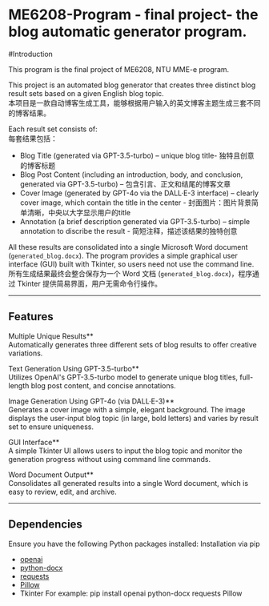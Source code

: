 # ME6208-Program - final project- the blog automatic generator program.

#Introduction

This program is the final project of ME6208, NTU MME-e program.

This project is an automated blog generator that creates three distinct blog result sets based on a given English blog topic.  
本项目是一款自动博客生成工具，能够根据用户输入的英文博客主题生成三套不同的博客结果。

Each result set consists of:  
每套结果包括：  
- Blog Title (generated via GPT-3.5-turbo) – unique blog title- 独特且创意的博客标题  
- Blog Post Content (including an introduction, body, and conclusion, generated via GPT-3.5-turbo) – 包含引言、正文和结尾的博客文章  
- Cover Image (generated by GPT-4o via the DALL·E-3 interface) – clearly cover image, which contain the title in the center - 封面图片：图片背景简单清晰，中央以大字显示用户的title
- Annotation (a brief description generated via GPT-3.5-turbo) – simple annotation to discribe the result - 简短注释，描述该结果的独特创意  

All these results are consolidated into a single Microsoft Word document (`generated_blog.docx`). The program provides a simple graphical user interface (GUI) built with Tkinter, so users need not use the command line.  
所有生成结果最终会整合保存为一个 Word 文档 (`generated_blog.docx`)，程序通过 Tkinter 提供简易界面，用户无需命令行操作。

---

## Features

Multiple Unique Results**  
  Automatically generates three different sets of blog results to offer creative variations.

Text Generation Using GPT-3.5-turbo**  
  Utilizes OpenAI's GPT-3.5-turbo model to generate unique blog titles, full-length blog post content, and concise annotations.

Image Generation Using GPT-4o (via DALL·E-3)**  
  Generates a cover image with a simple, elegant background. The image displays the user-input blog topic (in large, bold letters) and varies by result set to ensure uniqueness.

GUI Interface**  
  A simple Tkinter UI allows users to input the blog topic and monitor the generation progress without using command line commands.

Word Document Output**  
  Consolidates all generated results into a single Word document, which is easy to review, edit, and archive.

---

## Dependencies

Ensure you have the following Python packages installed: Installation via pip

- [openai](https://github.com/openai/openai-python)  
- [python-docx](https://python-docx.readthedocs.io/en/latest/)  
- [requests](https://docs.python-requests.org/)  
- [Pillow](https://pillow.readthedocs.io/en/stable/)  
- Tkinter 
For example: pip install openai python-docx requests Pillow

